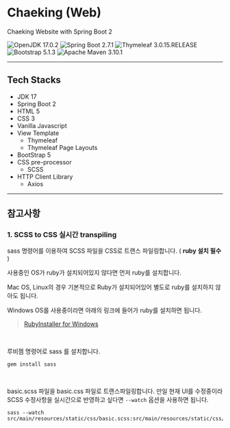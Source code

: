 # Chaeking (Web)

Chaeking Website with Spring Boot 2

<p>
    <img src="https://img.shields.io/static/v1?label=OpenJDK&message=17.0.2&color=007396&logo=java" alt="OpenJDK 17.0.2">
    <img src="https://img.shields.io/static/v1?label=Spring%20Boot&message=2.7.1&color=6DB33F&logo=springboot&logoColor=fff" alt="Spring Boot 2.7.1">
    <img src="https://img.shields.io/static/v1?label=Thymeleaf&message=3.0.15.RELEASE&color=005F0F&logo=Thymeleaf&logoColor=fff" alt="Thymeleaf 3.0.15.RELEASE">
    <img src="https://img.shields.io/static/v1?label=Bootstrap&message=5.1.3&color=7952B3&logo=Bootstrap&logoColor=fff" alt="Bootstrap 5.1.3">
    <img src="https://img.shields.io/static/v1?label=Apache%20Maven&message=3.10.1&color=C71A36&logo=ApacheMaven" alt="Apache Maven 3.10.1">
</p>

***

## Tech Stacks

- JDK 17
- Spring Boot 2
- HTML 5
- CSS 3
- Vanilla Javascript
- View Template
  - Thymeleaf
  - Thymeleaf Page Layouts
- BootStrap 5
- CSS pre-processor
  - SCSS
- HTTP Client Library
  - Axios

***

## 참고사항

### 1. SCSS to CSS 실시간 transpiling

sass 명령어를 이용하여 SCSS 파일을 CSS로 트랜스 파일링합니다. ( **ruby 설치 필수** )

사용중인 OS가  ruby가 설치되어있지 않다면 먼저 ruby를 설치합니다. 

Mac OS, Linux의 경우 기본적으로 Ruby가 설치되어있어 별도로 ruby를 설치하지 않아도 됩니다.

Windows OS를 사용중이라면 아래의 링크에 들어가 ruby를 설치하면 됩니다.
> [RubyInstaller for Windows](https://rubyinstaller.org/) 

<br>

루비젬 명령어로 sass 를 설치합니다.
```shell
gem install sass
```
<br>

basic.scss 파일을 basic.css 파일로 트랜스파일링합니다.
만일 현재 UI를 수정중이라 SCSS 수정사항을 실시간으로 반영하고 싶다면 `--watch` 옵션을 사용하면 됩니다.

```shell
sass --watch src/main/resources/static/css/basic.scss:src/main/resources/static/css/basic.css
```

